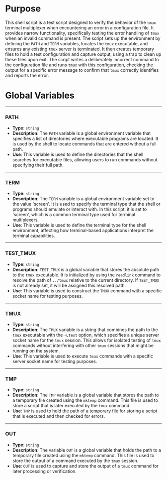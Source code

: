 # Purpose
This shell script is a test script designed to verify the behavior of the `tmux` terminal multiplexer when encountering an error in a configuration file. It provides narrow functionality, specifically testing the error handling of `tmux` when an invalid command is present. The script sets up the environment by defining the `PATH` and `TERM` variables, locates the `tmux` executable, and ensures any existing `tmux` server is terminated. It then creates temporary files to hold a test configuration and capture output, using a trap to clean up these files upon exit. The script writes a deliberately incorrect command to the configuration file and runs `tmux` with this configuration, checking the output for a specific error message to confirm that `tmux` correctly identifies and reports the error.
# Global Variables

---
### PATH
- **Type**: `string`
- **Description**: The `PATH` variable is a global environment variable that specifies a list of directories where executable programs are located. It is used by the shell to locate commands that are entered without a full path.
- **Use**: This variable is used to define the directories that the shell searches for executable files, allowing users to run commands without specifying their full path.


---
### TERM
- **Type**: `string`
- **Description**: The `TERM` variable is a global environment variable set to the value 'screen'. It is used to specify the terminal type that the shell or programs should emulate or interact with. In this script, it is set to 'screen', which is a common terminal type used for terminal multiplexers.
- **Use**: This variable is used to define the terminal type for the shell environment, affecting how terminal-based applications interpret the terminal capabilities.


---
### TEST_TMUX
- **Type**: `string`
- **Description**: `TEST_TMUX` is a global variable that stores the absolute path to the `tmux` executable. It is initialized by using the `readlink` command to resolve the path of `../tmux` relative to the current directory. If `TEST_TMUX` is not already set, it will be assigned this resolved path.
- **Use**: This variable is used to construct the `TMUX` command with a specific socket name for testing purposes.


---
### TMUX
- **Type**: `string`
- **Description**: The `TMUX` variable is a string that combines the path to the `tmux` executable with the `-Ltest` option, which specifies a unique server socket name for the `tmux` session. This allows for isolated testing of `tmux` commands without interfering with other `tmux` sessions that might be running on the system.
- **Use**: This variable is used to execute `tmux` commands with a specific server socket name for testing purposes.


---
### TMP
- **Type**: `string`
- **Description**: The `TMP` variable is a global variable that stores the path to a temporary file created using the `mktemp` command. This file is used to store a script that is later executed by the `tmux` command.
- **Use**: `TMP` is used to hold the path of a temporary file for storing a script that is executed and then checked for errors.


---
### OUT
- **Type**: `string`
- **Description**: The variable `OUT` is a global variable that holds the path to a temporary file created using the `mktemp` command. This file is used to store the output of a command executed by the `tmux` session.
- **Use**: `OUT` is used to capture and store the output of a `tmux` command for later processing or verification.



